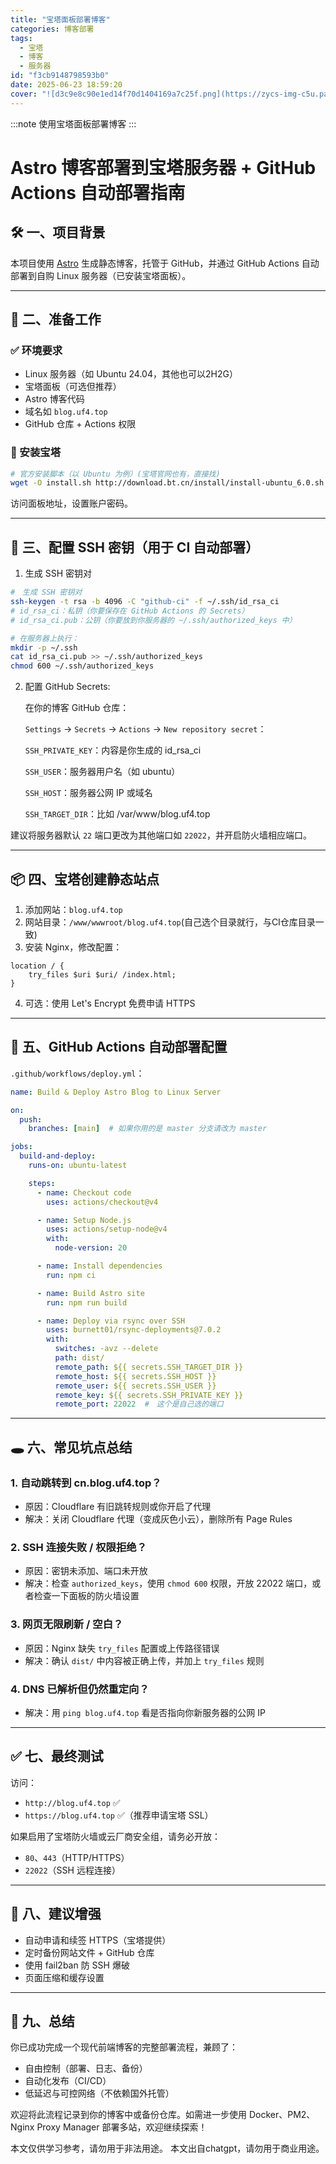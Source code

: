 ```yaml
---
title: "宝塔面板部署博客"
categories: 博客部署
tags:
  - 宝塔
  - 博客
  - 服务器
id: "f3cb9148798593b0"
date: 2025-06-23 18:59:20
cover: "![d3c9e8c90e1ed14f70d1404169a7c25f.png](https://zycs-img-c5u.pages.dev/v2/s2AI2j0.png)"
---
```


:::note
使用宝塔面板部署博客
:::

# Astro 博客部署到宝塔服务器 + GitHub Actions 自动部署指南

## 🛠️ 一、项目背景

本项目使用 [Astro](https://astro.build/) 生成静态博客，托管于 GitHub，并通过 GitHub Actions 自动部署到自购 Linux 服务器（已安装宝塔面板）。

---

## 🚧 二、准备工作

### ✅ 环境要求

* Linux 服务器（如 Ubuntu 24.04，其他也可以2H2G）
* 宝塔面板（可选但推荐）
* Astro 博客代码
* 域名如 `blog.uf4.top`
* GitHub 仓库 + Actions 权限

### 🔧 安装宝塔

```bash
# 官方安装脚本（以 Ubuntu 为例）(宝塔官网也有，直接找)
wget -O install.sh http://download.bt.cn/install/install-ubuntu_6.0.sh && sudo bash install.sh
```

访问面板地址，设置账户密码。

---

## 🔐 三、配置 SSH 密钥（用于 CI 自动部署）
1. 生成 SSH 密钥对
```bash
#　生成 SSH 密钥对
ssh-keygen -t rsa -b 4096 -C "github-ci" -f ~/.ssh/id_rsa_ci
# id_rsa_ci：私钥（你要保存在 GitHub Actions 的 Secrets）
# id_rsa_ci.pub：公钥（你要放到你服务器的 ~/.ssh/authorized_keys 中）
```
```bash
# 在服务器上执行：
mkdir -p ~/.ssh
cat id_rsa_ci.pub >> ~/.ssh/authorized_keys
chmod 600 ~/.ssh/authorized_keys
```
2. 配置 GitHub Secrets:

    在你的博客 GitHub 仓库：

    `Settings` → `Secrets` → `Actions` → `New repository secret`：
    
    `SSH_PRIVATE_KEY`：内容是你生成的 id_rsa_ci
    
    `SSH_USER`：服务器用户名（如 ubuntu）
    
    `SSH_HOST`：服务器公网 IP 或域名
    
    `SSH_TARGET_DIR`：比如 /var/www/blog.uf4.top


建议将服务器默认 `22` 端口更改为其他端口如 `22022`，并开启防火墙相应端口。

---

## 📦 四、宝塔创建静态站点

1. 添加网站：`blog.uf4.top`
2. 网站目录：`/www/wwwroot/blog.uf4.top`(自己选个目录就行，与CI仓库目录一致)
3. 安装 Nginx，修改配置：

```nginx
location / {
    try_files $uri $uri/ /index.html;
}
```

4. 可选：使用 Let's Encrypt 免费申请 HTTPS

---

## 🤖 五、GitHub Actions 自动部署配置

`.github/workflows/deploy.yml`：

```yaml
name: Build & Deploy Astro Blog to Linux Server

on:
  push:
    branches: [main]  # 如果你用的是 master 分支请改为 master

jobs:
  build-and-deploy:
    runs-on: ubuntu-latest

    steps:
      - name: Checkout code
        uses: actions/checkout@v4

      - name: Setup Node.js
        uses: actions/setup-node@v4
        with:
          node-version: 20

      - name: Install dependencies
        run: npm ci

      - name: Build Astro site
        run: npm run build

      - name: Deploy via rsync over SSH
        uses: burnett01/rsync-deployments@7.0.2
        with:
          switches: -avz --delete
          path: dist/
          remote_path: ${{ secrets.SSH_TARGET_DIR }}
          remote_host: ${{ secrets.SSH_HOST }}
          remote_user: ${{ secrets.SSH_USER }}
          remote_key: ${{ secrets.SSH_PRIVATE_KEY }}
          remote_port: 22022  #　这个是自己选的端口

```

---

## 🕳️ 六、常见坑点总结

### 1. **自动跳转到 cn.blog.uf4.top？**

* 原因：Cloudflare 有旧跳转规则或你开启了代理
* 解决：关闭 Cloudflare 代理（变成灰色小云），删除所有 Page Rules

### 2. **SSH 连接失败 / 权限拒绝？**

* 原因：密钥未添加、端口未开放
* 解决：检查 `authorized_keys`，使用 `chmod 600` 权限，开放 22022 端口，或者检查一下面板的防火墙设置

### 3. **网页无限刷新 / 空白？**

* 原因：Nginx 缺失 `try_files` 配置或上传路径错误
* 解决：确认 `dist/` 中内容被正确上传，并加上 `try_files` 规则

### 4. **DNS 已解析但仍然重定向？**

* 解决：用 `ping blog.uf4.top` 看是否指向你新服务器的公网 IP

---

## ✅ 七、最终测试

访问：

* `http://blog.uf4.top` ✅
* `https://blog.uf4.top` ✅（推荐申请宝塔 SSL）

如果启用了宝塔防火墙或云厂商安全组，请务必开放：

* `80`、`443`（HTTP/HTTPS）
* `22022`（SSH 远程连接）

---

## 🧩 八、建议增强

* 自动申请和续签 HTTPS（宝塔提供）
* 定时备份网站文件 + GitHub 仓库
* 使用 fail2ban 防 SSH 爆破
* 页面压缩和缓存设置

---

## 🎉 九、总结

你已成功完成一个现代前端博客的完整部署流程，兼顾了：

* 自由控制（部署、日志、备份）
* 自动化发布（CI/CD）
* 低延迟与可控网络（不依赖国外托管）

欢迎将此流程记录到你的博客中或备份仓库。如需进一步使用 Docker、PM2、Nginx Proxy Manager 部署多站，欢迎继续探索！

本文仅供学习参考，请勿用于非法用途。
本文出自chatgpt，请勿用于商业用途。

